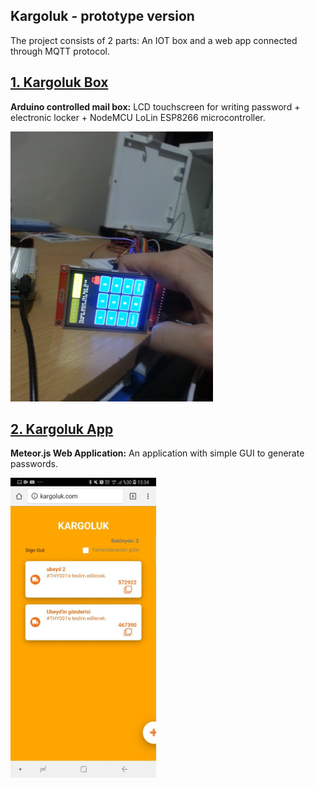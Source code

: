 ## Kargoluk - prototype version

The project consists of 2 parts: An IOT box and a web app connected through MQTT protocol.


## [1. Kargoluk Box](https://github.com/mustafahakkoz/Kargoluk_IOT_prototypes/tree/master/Kargoluk%20Box)  
**Arduino controlled mail box:**  LCD touchscreen for writing password + electronic locker + NodeMCU LoLin ESP8266 microcontroller.

<img src="https://github.com/mustafahakkoz/Kargoluk_IOT_prototypes/blob/master/Kargoluk%20Box/photos/lolin/IMG_20181019_214926_747.jpg" width="324">

## [2. Kargoluk App](https://github.com/mustafahakkoz/Kargoluk_IOT_prototypes/tree/master/Kargoluk%20App)  
**Meteor.js Web Application:** An application with simple GUI to generate passwords.

<img src="https://github.com/mustafahakkoz/Kargoluk_IOT_prototypes/blob/master/Kargoluk%20App/imgs/IMG_20200720_005414_226.jpg" height="480">
